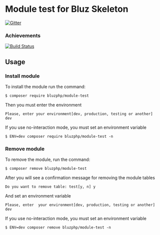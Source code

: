 # Module test for Bluz Skeleton

[![Gitter](https://badges.gitter.im/Join%20Chat.svg)](https://gitter.im/bluzphp/main)

### Achievements

[![Build Status](https://travis-ci.org/bluzphp/module-test.svg?branch=master)](https://travis-ci.org/bluzphp/module-test)

Usage
-------------------------
### Install module
To install the module run the command:
  

    $ composer require bluzphp/module-test

Then you must enter the environment


    Please, enter your environment[dev, production, testing or another] dev


If you use no-interaction mode, you must set an environment variable
  

    $ ENV=dev composer require bluzphp/module-test -n


### Remove module
To remove the module, run the command:
    

    $ composer remove bluzphp/module-test


After you will see a confirmation message for removing the module tables

    Do you want to remove table: test[y, n] y

And set an environment variable
    

    Please, enter  your environment[dev, production, testing or another] dev

    
If you use no-interaction mode, you must set an environment variable
  

    $ ENV=dev composer remove bluzphp/module-test -n


